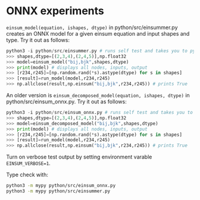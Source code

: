 # ONNX experiments

`einsum_model(equation, ishapes, dtype)` in python/src/einsummer.py creates an ONNX model for a given einsum equation and input shapes and type. Try it out as follows:
```python
python3 -i python/src/einsummer.py # runs self test and takes you to python3 repl
>>> shapes,dtype=[(2,3,4),(2,4,5)],np.float32
>>> model=einsum_model("bij,bjk",shapes,dtype)
>>> print(model) # displays all nodes, inputs, output
>>> [r234,r245]=[np.random.rand(*s).astype(dtype) for s in shapes]
>>> [result]=run_model(model,r234,r245)
>>> np.allclose(result,np.einsum("bij,bjk",r234,r245)) # prints True
```

An older version is
`einsum_decomposed_model(equation, ishapes, dtype)` in python/src/einsum_onnx.py. Try it out as follows:
```python
python3 -i python/src/einsum_onnx.py # runs self test and takes you to python3 repl
>>> shapes,dtype=[(2,3,4),(2,4,5)],np.float32
>>> model=einsum_decomposed_model("bij,bjk",shapes,dtype)
>>> print(model) # displays all nodes, inputs, output
>>> [r234,r245]=[np.random.rand(*s).astype(dtype) for s in shapes]
>>> [result]=run_model(model,r234,r245)
>>> np.allclose(result,np.einsum("bij,bjk",r234,r245)) # prints True
```

Turn on verbose test output by setting environment varable `EINSUM_VERBOSE=1`.

Type check with:
```bash
python3 -m mypy python/src/einsum_onnx.py
python3 -m mypy python/src/einsummer.py
```

